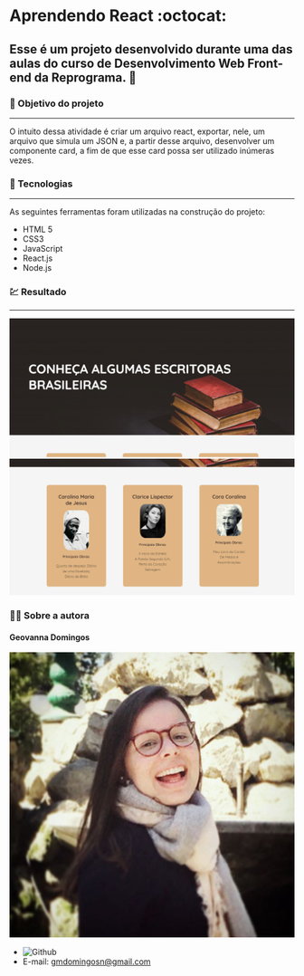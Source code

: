# Aprendendo React :octocat:
## Esse é um projeto desenvolvido durante uma das aulas do curso de Desenvolvimento Web Front-end da Reprograma. :yellow_heart:


### :dart: Objetivo do projeto
---

O intuito dessa atividade é criar um arquivo react, exportar, nele, um arquivo que simula um JSON e, a partir desse arquivo, desenvolver um componente card, a fim de que esse card possa ser utilizado inúmeras vezes. 


### :wrench: Tecnologias 
---

As seguintes ferramentas foram utilizadas na construção do projeto:

- HTML 5
- CSS3
- JavaScript
- React.js
- Node.js


### :chart: Resultado
---

![template_1](./src/assets/template_1.png)
![template_2](./src/assets/template_2.png)

### :woman_technologist: Sobre a autora
#### Geovanna Domingos

![Imagem perfil de Geovanna Domingos](./src/assets/foto_perfil.jpg)
- ![Github](https://github.com/geovannaadomingos)
- E-mail: gmdomingosn@gmail.com